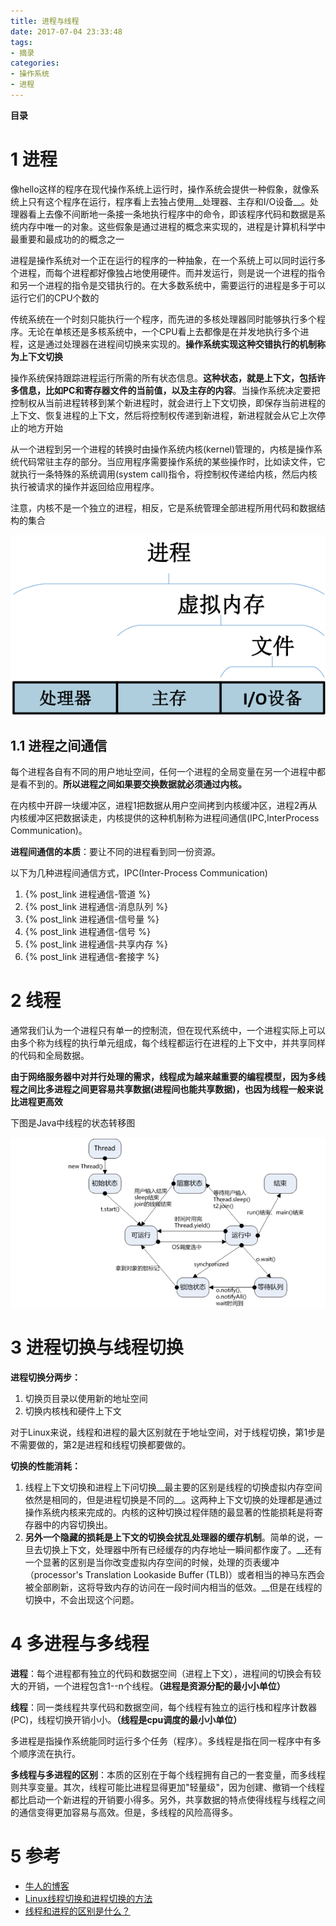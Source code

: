 ```yaml
---
title: 进程与线程
date: 2017-07-04 23:33:48
tags: 
- 摘录
categories: 
- 操作系统
- 进程
---
```


__目录__

<!-- toc -->
<!--more-->

# 1 进程

像hello这样的程序在现代操作系统上运行时，操作系统会提供一种假象，就像系统上只有这个程序在运行，程序看上去独占使用__处理器、主存和I/O设备__。处理器看上去像不间断地一条接一条地执行程序中的命令，即该程序代码和数据是系统内存中唯一的对象。这些假象是通过进程的概念来实现的，进程是计算机科学中最重要和最成功的的概念之一

进程是操作系统对一个正在运行的程序的一种抽象，在一个系统上可以同时运行多个进程，而每个进程都好像独占地使用硬件。而并发运行，则是说一个进程的指令和另一个进程的指令是交错执行的。在大多数系统中，需要运行的进程是多于可以运行它们的CPU个数的

传统系统在一个时刻只能执行一个程序，而先进的多核处理器同时能够执行多个程序。无论在单核还是多核系统中，一个CPU看上去都像是在并发地执行多个进程，这是通过处理器在进程间切换来实现的。__操作系统实现这种交错执行的机制称为上下文切换__

操作系统保持跟踪进程运行所需的所有状态信息。__这种状态，就是上下文，包括许多信息，比如PC和寄存器文件的当前值，以及主存的内容__。当操作系统决定要把控制权从当前进程转移到某个新进程时，就会进行上下文切换，即保存当前进程的上下文、恢复进程的上下文，然后将控制权传递到新进程，新进程就会从它上次停止的地方开始

从一个进程到另一个进程的转换时由操作系统内核(kernel)管理的，内核是操作系统代码常驻主存的部分。当应用程序需要操作系统的某些操作时，比如读文件，它就执行一条特殊的系统调用(system call)指令，将控制权传递给内核，然后内核执行被请求的操作并返回给应用程序。

注意，内核不是一个独立的进程，相反，它是系统管理全部进程所用代码和数据结构的集合

![进程](/images/进程与线程/fig1.png)

## 1.1 进程之间通信

每个进程各自有不同的用户地址空间，任何一个进程的全局变量在另一个进程中都是看不到的。__所以进程之间如果要交换数据就必须通过内核。__

在内核中开辟一块缓冲区，进程1把数据从用户空间拷到内核缓冲区，进程2再从内核缓冲区把数据读走，内核提供的这种机制称为进程间通信(IPC,InterProcess Communication)。

__进程间通信的本质__：要让不同的进程看到同一份资源。

以下为几种进程间通信方式，IPC(Inter-Process Communication)

1. {% post_link 进程通信-管道 %}
1. {% post_link 进程通信-消息队列 %}
1. {% post_link 进程通信-信号量 %}
1. {% post_link 进程通信-信号 %}
1. {% post_link 进程通信-共享内存 %}
1. {% post_link 进程通信-套接字 %}

# 2 线程

通常我们认为一个进程只有单一的控制流，但在现代系统中，一个进程实际上可以由多个称为线程的执行单元组成，每个线程都运行在进程的上下文中，并共享同样的代码和全局数据。

__由于网络服务器中对并行处理的需求，线程成为越来越重要的编程模型，因为多线程之间比多进程之间更容易共享数据(进程间也能共享数据)，也因为线程一般来说比进程更高效__

下图是Java中线程的状态转移图

![线程](/images/进程与线程/fig3.png)

# 3 进程切换与线程切换

__进程切换分两步：__

1. 切换页目录以使用新的地址空间
1. 切换内核栈和硬件上下文

对于Linux来说，线程和进程的最大区别就在于地址空间，对于线程切换，第1步是不需要做的，第2是进程和线程切换都要做的。

__切换的性能消耗：__

1. 线程上下文切换和进程上下问切换__最主要的区别是线程的切换虚拟内存空间依然是相同的，但是进程切换是不同的__。这两种上下文切换的处理都是通过操作系统内核来完成的。内核的这种切换过程伴随的最显著的性能损耗是将寄存器中的内容切换出。
1. __另外一个隐藏的损耗是上下文的切换会扰乱处理器的缓存机制__。简单的说，一旦去切换上下文，处理器中所有已经缓存的内存地址一瞬间都作废了。__还有一个显著的区别是当你改变虚拟内存空间的时候，处理的页表缓冲（processor's Translation Lookaside Buffer (TLB)）或者相当的神马东西会被全部刷新，这将导致内存的访问在一段时间内相当的低效。__但是在线程的切换中，不会出现这个问题。

# 4 多进程与多线程

__进程__：每个进程都有独立的代码和数据空间（进程上下文），进程间的切换会有较大的开销，一个进程包含1--n个线程。__（进程是资源分配的最⼩小单位）__

__线程__：同一类线程共享代码和数据空间，每个线程有独立的运行栈和程序计数器(PC)，线程切换开销⼩小。__（线程是cpu调度的最⼩小单位）__

多进程是指操作系统能同时运行多个任务（程序）。多线程是指在同一程序中有多个顺序流在执行。

__多线程与多进程的区别__：本质的区别在于每个线程拥有自己的一套变量，⽽多线程则共享变量。其次，线程可能⽐进程显得更加"轻量级"，因为创建、撤销⼀个线程都比启动一个新进程的开销要小得多。另外，共享数据的特点使得线程与线程之间的通信变得更加容易与高效。但是，多线程的风险高得多。

# 5 参考

* [牛人的博客](http://blog.csdn.net/qq_33724710/article/category/6234755)
* [Linux线程切换和进程切换的方法](http://www.jb51.net/article/102004.htm)
* [线程和进程的区别是什么？](https://www.zhihu.com/question/25532384)
